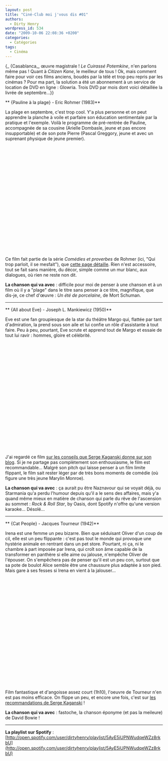 ```yaml
---
layout: post
title: "Ciné-Club moi j'vous dis #01"
authors:
  - Dirty Henry
wordpress_id: 534
date: "2009-10-06 22:08:36 +0200"
categories:
  - Catégories
tags:
  - Cinéma
---
```


{_ {Casablanca_, œuvre magistrale ! _Le Cuirassé Potemkine_, n'en parlons même
pas ! Quant à _Citizen Kane_, le meilleur de tous ! Ok, mais comment faire pour
voir ces films anciens, boudés par la télé et trop peu repris par les cinémas ?
Pour ma part, la solution a été un abonnement à un service de location de DVD en
ligne : Glowria. Trois DVD par mois dont voici détaillée la livrée de
septembre…}}

** {Pauline à la plage} - Eric Rohmer (1983)**

La plage en septembre, c'est trop cool. Y'a plus personne et on peut apprendre
la planche à voile et parfaire son éducation sentimentale par la pratique et
l'exemple. Voilà le programme de pré-rentrée de Pauline, accompagnée de sa
cousine (Arielle Dombasle, jeune et pas encore insupportable) et de son pote
Pierre (Pascal Greggory, jeune et avec un suprenant physique de jeune premier).

<object width="500" height="340"><param name="movie" value="http://www.youtube.com/v/bowl-mBK1aA&hl=fr&fs=1&"></param><param name="allowFullScreen" value="true"></param><param name="allowscriptaccess" value="always"></param><embed src="http://www.youtube.com/v/bowl-mBK1aA&hl=fr&fs=1&" type="application/x-shockwave-flash" allowscriptaccess="always" allowfullscreen="true" width="500" height="340"></embed></object>

Ce film fait partie de la série _Comédies et proverbes_ de Rohmer (ici, "Qui
trop parloit, il se mesfait"), que
[cette page détaille](http://archive.filmdeculte.com/coupdeprojo/filmo/rohmer.php).
Rien n'est accessoire, tout se fait sans manière, du décor, simple comme un mur
blanc, aux dialogues, où rien ne reste non dit.

**La chanson qui va avec** : difficile pour moi de penser à une chanson et à un
film où il y a "plage" dans le titre sans penser à ce titre, magnifique, que
dis-je, ce chef d'œuvre : _Un été de porcelaine_, de Mort Schuman.

---

<img335>

** {All about Eve} - Joseph L. Mankiewicz (1950)**

Eve est une fan groupiesque de la star du théâtre Margo qui, flattée par tant
d'admiration, la prend sous son aile et lui confie un rôle d'assistante à tout
faire. Peu à peu, pourtant, Eve scrute et apprend tout de Margo et essaie de
tout lui ravir : hommes, gloire et célébrité.

<object width="425" height="344"><param name="movie" value="http://www.youtube.com/v/Eg-ckMup6SI&hl=fr&fs=1&"></param><param name="allowFullScreen" value="true"></param><param name="allowscriptaccess" value="always"></param><embed src="http://www.youtube.com/v/Eg-ckMup6SI&hl=fr&fs=1&" type="application/x-shockwave-flash" allowscriptaccess="always" allowfullscreen="true" width="425" height="344"></embed></object>

J'ai regardé ce film
[sur les conseils que Serge Kaganski donne sur son blog](http://blogs.lesinrocks.com/s-kaganski/?p=204).
Si je ne partage pas complètement son enthousiasme, le film est recommandable…
Malgré son pitch qui laisse penser à un film limite flippant, le film sait
rester léger par de très bons moments de comédie (où figure une très jeune
Marylin Monroe).

**La chanson qui va avec** : ça aurait pu être Naznavour qui se voyait déjà, ou
Starmania qu'a perdu l'humour depuis qu'il a le sens des affaires, mais y'a
quand même mieux en matière de chanson qui parle du rêve de l'ascension au
sommet : _Rock & Roll Star_, by Oasis, dont Spotify n'offre qu'une version
karaoke… Désolé…

---

<img336>

** {Cat People} - Jacques Tourneur (1942)**

Irena est une femme un peu bizarre. Bien que séduisant Oliver d'un coup de cil,
elle est un peu flippante : c'est pas tout le monde qui provoque une hystérie
animale en rentrant dans un pet store. Pourtant, ni ça, ni le chambre à part
imposée par Irena, qui croît son âme capable de la transformer en panthère si
elle aime ou jalouse, n'empêche Oliver de l'épouser. On s'empêchera pas de
penser qu'il est un peu con, surtout que sa pote de boulot Alice semble être une
chaussure plus adaptée à son pied. Mais gare à ses fesses si Irena en vient à la
jalouser…

<object width="425" height="344"><param name="movie" value="http://www.youtube.com/v/_9xmUidNvw8&hl=fr&fs=1&"></param><param name="allowFullScreen" value="true"></param><param name="allowscriptaccess" value="always"></param><embed src="http://www.youtube.com/v/_9xmUidNvw8&hl=fr&fs=1&" type="application/x-shockwave-flash" allowscriptaccess="always" allowfullscreen="true" width="425" height="344"></embed></object>

Film fantastique et d'angoisse assez court (1h10), l'oeuvre de Tourneur n'en est
pas moins efficace. On flippe un peu, et encore une fois, c'est sur
[les recommandations de Serge Kaganski](http://blogs.lesinrocks.com/s-kaganski/?p=206)
!

**La chanson qui va avec** : fastoche, la chanson éponyme (et pas la meileure)
de David Bowie !

---

**La playlist sur Spotify** :
[http://open.spotify.com/user/dirtyhenry/playlist/5AyE5iUPNWudqeWZz8rkbU](http://open.spotify.com/user/dirtyhenry/playlist/5AyE5iUPNWudqeWZz8rkbU)
